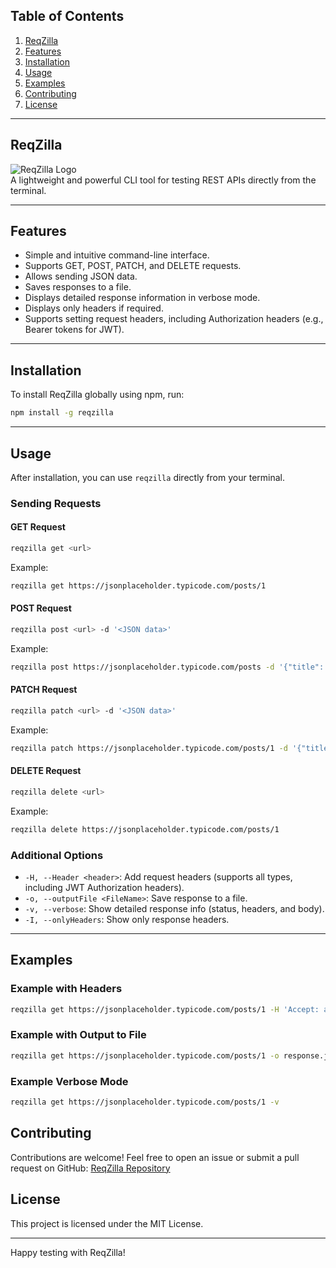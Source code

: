 ## Table of Contents

1. [ReqZilla](#reqzilla)
2. [Features](#features)
3. [Installation](#installation)
4. [Usage](#usage)
5. [Examples](#examples)
6. [Contributing](#contributing)
7. [License](#license)

---

## ReqZilla

![ReqZilla Logo](https://github.com/AbdullahKG/reqzilla/raw/main/assets/logo.png)  
A lightweight and powerful CLI tool for testing REST APIs directly from the terminal.

---

## Features

- Simple and intuitive command-line interface.
- Supports GET, POST, PATCH, and DELETE requests.
- Allows sending JSON data.
- Saves responses to a file.
- Displays detailed response information in verbose mode.
- Displays only headers if required.
- Supports setting request headers, including Authorization headers (e.g., Bearer tokens for JWT).

---

## Installation

To install ReqZilla globally using npm, run:

```sh
npm install -g reqzilla
```

---

## Usage

After installation, you can use `reqzilla` directly from your terminal.

### Sending Requests

#### GET Request

```sh
reqzilla get <url>
```

Example:

```sh
reqzilla get https://jsonplaceholder.typicode.com/posts/1
```

#### POST Request

```sh
reqzilla post <url> -d '<JSON data>'
```

Example:

```sh
reqzilla post https://jsonplaceholder.typicode.com/posts -d '{"title": "foo", "body": "bar", "userId": 1}'
```

#### PATCH Request

```sh
reqzilla patch <url> -d '<JSON data>'
```

Example:

```sh
reqzilla patch https://jsonplaceholder.typicode.com/posts/1 -d '{"title": "updated title"}'
```

#### DELETE Request

```sh
reqzilla delete <url>
```

Example:

```sh
reqzilla delete https://jsonplaceholder.typicode.com/posts/1
```

### Additional Options

- `-H, --Header <header>`: Add request headers (supports all types, including JWT Authorization headers).
- `-o, --outputFile <FileName>`: Save response to a file.
- `-v, --verbose`: Show detailed response info (status, headers, and body).
- `-I, --onlyHeaders`: Show only response headers.

---

## Examples

### Example with Headers

```sh
reqzilla get https://jsonplaceholder.typicode.com/posts/1 -H 'Accept: application/json'
```

### Example with Output to File

```sh
reqzilla get https://jsonplaceholder.typicode.com/posts/1 -o response.json
```

### Example Verbose Mode

```sh
reqzilla get https://jsonplaceholder.typicode.com/posts/1 -v
```

## Contributing

Contributions are welcome! Feel free to open an issue or submit a pull request on GitHub:
[ReqZilla Repository](https://github.com/AbdullahKG/reqzilla)

## License

This project is licensed under the MIT License.

---

Happy testing with ReqZilla!
